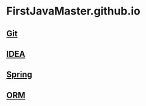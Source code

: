 # FirstJavaMaster.github.io

## [Git](./src/git/Git.md)

## [IDEA](./src/idea/IDEA.md)

## [Spring](./src/spring/Spring4.x.md)

## [ORM](./src/orm/ORM.md)